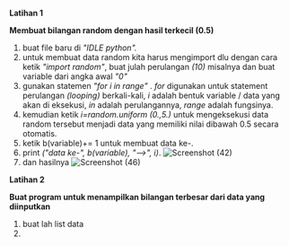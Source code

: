 **Latihan 1**

**Membuat bilangan random dengan hasil terkecil (0.5)**

1. buat file baru di _"IDLE python"._
2. untuk membuat data random kita harus mengimport dlu dengan cara ketik  _"import_ _random"_,
    buat julah perulangan _(10)_ misalnya dan buat variable dari angka awal _"0"_
3. gunakan statemen _"for i in range"_ .
  _for_ digunakan untuk statement perulangan _(looping)_ berkali-kali,
  _i_ adalah bentuk variable / data yang akan di eksekusi,
  _in_ adalah perulangannya,
  _range_ adalah fungsinya.
4. kemudian ketik _i=random.uniform (0.,5.)_ untuk mengeksekusi data random tersebut menjadi data yang memiliki nilai dibawah 0.5 secara otomatis.
5. ketik b(variable)+= 1 untuk membuat data ke-.
6. print _("data ke-", b(variable), "-->", i)_.
![Screenshot (42)](https://user-images.githubusercontent.com/57002531/68454952-c2e7a900-022c-11ea-91df-8191530f558f.png)
7. dan hasilnya
![Screenshot (46)](https://user-images.githubusercontent.com/57002531/68454957-c713c680-022c-11ea-8c56-8d923bb701b3.png)



**Latihan 2**

**Buat program untuk menampilkan bilangan terbesar dari  data yang diinputkan**

1. buat lah list data
2. 
